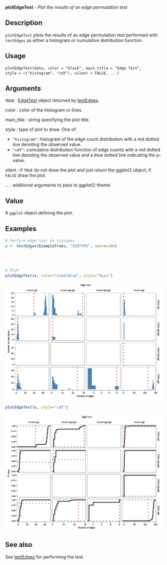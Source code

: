 





**plotEdgeTest** - *Plot the results of an edge permutation test*

Description
--------------------

`plotEdgeTest` plots the results of an edge permutation test performed with 
`testEdges` as either a histogram or cumulative distribution function.


Usage
--------------------
```
plotEdgeTest(data, color = "black", main_title = "Edge Test",
style = c("histogram", "cdf"), silent = FALSE, ...)
```

Arguments
-------------------

data
:   [EdgeTest](EdgeTest-class.md) object returned by [testEdges](testEdges.md).

color
:   color of the histogram or lines.

main_title
:   string specifying the plot title.

style
:   type of plot to draw. One of:

+  `"histogram"`:  histogram of the edge count 
distribution with a red dotted line
denoting the observed value.
+  `"cdf"`:        cumulative distribution function 
of edge counts with a red dotted 
line denoting the observed value and
a blue dotted line indicating the 
p-value.


silent
:   if `TRUE` do not draw the plot and just return the ggplot2 
object; if `FALSE` draw the plot.

...
:   additional arguments to pass to ggplot2::theme.



Value
-------------------

A `ggplot` object defining the plot.



Examples
-------------------

```R
# Perform edge test on isotypes
x <- testEdges(ExampleTrees, "ISOTYPE", nperm=100)

```


```


```


```R

# Plot
plotEdgeTest(x, color="steelblue", style="hist")

```

![4](plotEdgeTest-4.png)

```R
plotEdgeTest(x, style="cdf")
```

![6](plotEdgeTest-6.png)


See also
-------------------

See [testEdges](testEdges.md) for performing the test.



